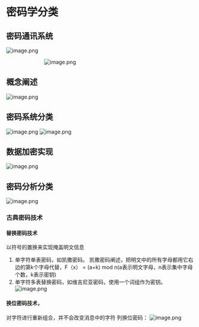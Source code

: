 # 密码学分类
## 密码通讯系统
![image.png](pictures/84fmbl4la1o.png)
<div style="width:300px; margin: 0 auto;">
    
![image.png](http://pic37.nipic.com/20140113/8800276_184927469000_2.png)

</div>

## 概念阐述
![image.png](pictures/m1idxyjgx2m.png)
## 密码系统分类
![image.png](pictures/i8kr4ike2l.png)
![image.png](pictures/tbyd643g7hd.png)
## 数据加密实现
![image.png](pictures/q0x5mj7s999.png)
## 密码分析分类
![image.png](pictures/xlpyp2x7jf.png)
### 古典密码技术
#### 替换密码技术
以符号的置换来实现掩盖明文信息  
1. 单字符单表密码，如凯撒密码。
    凯撒密码阐述，把明文中的所有字母都用它右边的第k个字母代替，F（x） = (a+k) mod n(a表示明文字母，n表示集中字母个数，k表示密钥)  
2. 单字符多表替换密码，如维吉尼亚密码，使用一个词组作为密钥。
![image.png](pictures/rgq7w9ccxfg.png)
			
#### 换位密码技术，
 对字符进行重新组合，并不会改变消息中的字符
    列换位密码：
   ![image.png](pictures/cz2l3xx6tl.png)

```{.python .input}

```
